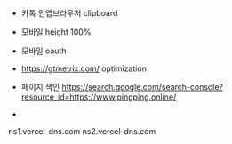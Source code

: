 - 카톡 인앱브라우저 clipboard
- 모바일 height 100%
- 모바일 oauth
- https://gtmetrix.com/ optimization

- 페이지 색인 https://search.google.com/search-console?resource_id=https://www.pingping.online/
-

ns1.vercel-dns.com
ns2.vercel-dns.com

